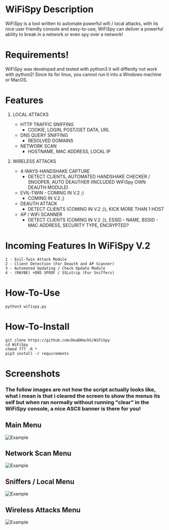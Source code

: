 # WiFiSpy Description
WiFiSpy is a tool written to automate powerful wifi / local attacks, with its nice user friendly console and easy-to-use, WiFiSpy can deliver a powerful ability to break in a network or even spy over a network!
# Requirements!
</p>
WiFiSpy was developed and tested with python3 it will diffently not work with python2!
Since its for linux, you cannot run it into a Windows machine or MacOS.
</p>

# Features
1. LOCAL ATTACKS
   - HTTP TRAFFIC SNIFFING
     - COOKIE, LOGIN, POST/GET DATA, URL
   - DNS QUERY SNIFFING
     - RESOLVED DOMAINS
   - NETWORK SCAN
     - HOSTNAME, MAC ADDRESS, LOCAL IP

2. WIRELESS ATTACKS
   - 4-WAYS-HANDSHAKE CAPTURE
     - DETECT CLIENTS, AUTOMATED HANDSHAKE CHECKER / SNOOPER, AUTO DEAUTHER (INCLUDED WiFiSpy OWN DEAUTH MODULE)
   - EVIL-TWIN - COMING IN V.2 ;)
     - COMING IN V.2 ;)
   - DEAUTH ATTACK
     - DETECT CLIENTS (COMING IN V.2 ;)), KICK MORE THAN 1 HOST
   - AP / WiFi SCANNER
     - DETECT CLIENTS (COMING IN V.2 ;)), ESSID - NAME, BSSID - MAC ADDRESS, SECURITY TYPE, ENCRYPTED?

# Incoming Features In WiFiSpy V.2
```
1 - Evil-Twin Attack Module
2 - Client Detection (For Deauth and AP Scanner)
3 - Automated Updating / Check Update Module
4 - (MAYBE) +DNS SPOOF / SSLstrip (For Sniffers)
```

# How-To-Use
```
python3 wifispy.py
```
  
# How-To-Install
```
git clone https://github.com/DeaDHackS/WiFiSpy
cd WiFiSpy
chmod 777 -R *
pip3 install -r requirements
```
  
# Screenshots
### The follow images are not how the script actually looks like, what i mean is that i cleared the screen to show the menus its self but when ran normally without running "clear" in the WiFiSpy console, a nice ASCII banner is there for you!

## Main Menu 
![Example](https://i.imgur.com/cpIXYhS.png)

## Network Scan Menu
![Example](https://i.imgur.com/0BNvAuX.png)

## Sniffers / Local Menu
![Example](https://i.imgur.com/n0lSpG9.png)

## Wireless Attacks Menu
![Example](https://i.imgur.com/vemC6FN.png)
